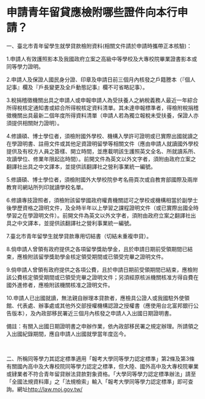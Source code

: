 # 申請青年留貸應檢附哪些證件向本行申請？

一、臺北市青年留學生就學貸款檢附資料(相關文件請於申請時攜帶正本核驗)：

1.申請人有效護照影本及我國政府立案之高級中等學校及大專校院畢業證書影本或同等學力證明。

2.申請人及保證人國民身分證、印章及申請日前三個月內核發之戶籍謄本（『個人記事』欄及『戶長變更及全戶動態記事』欄不可省略記事）。

3.稅捐稽徵機關出具之申請人或申報申請人為受扶養人之納稅義務人最近一年綜合所得稅核定通知書或綜合所得稅核定資料清單。其未達申報標準者，得檢附稅捐稽徵機關出具最新二個年度所得資料清單（申請人若為獨立報稅未受扶養，保證人亦須提供相關財力證明）。

4.修讀碩、博士學位者，須檢附國外學校、機構入學許可證明或已實際出國就讀之在學證明書、註冊文件或其他足資證明留學等相關文件（應由申請人就讀國外學校提供及有校方人員之簽樣、開立時間，並應載明該生護照英文全名、所就讀系所、攻讀學位、修業年限起迄時間）。前開文件為英文以外文字者，須附由政府立案之翻譯社出具之中文譯本，並提供該翻譯社之營利事業統一編號。

5.修讀碩、博士學位者，須檢附國外大學校院參考名冊頁次或自教育部國際及兩岸教育司網站所列印就讀學校名單。

6.修讀專技證照者，須檢附該留學國政府權責機關認可之學校或機構相當於副學士後學歷資格之證明文件，及全時半年以上學習之課程證明文件（或已實際出國全時學習之在學證明文件）。前開文件為英文以外文字者，須附由政府立案之翻譯社出具之中文譯本，並提供該翻譯社之營利事業統一編號。

7.臺北市青年留學生就學貸款專用切結書（切結未重複申貸）。

8.倘申請人曾領有政府提供之各項留學獎助學金，且於申請日期前受領期間已結束，應檢附該留學獎助學金核定領受期間或已領受完畢之證明文件。

9.倘申請人曾領有政府提供之各項公費，且於申請日期前受領期間已結束，應檢附該公費核定領受期間或已領受完畢之證明文件；另須經原核派機關核准方得自費在國外進修者，應檢附該機關核准之證明文件。

10.申請人已出國就讀，無法親自辦理本貸款者，應檢具公證人或我國駐外使領館、代表處、辦事處或其他外交部授權機構認證之授權書（應使用台北富邦銀行公告版本），及內政部移民署近三個月內核發之申請人入出國日期證明書。

備註：有關入出國日期證明書之申辦作業，依內政部移民署之規定辦理。所請領之入出國紀錄期間，應自申請人出國就學當年度迄今。

 

二、所稱同等學力其認定標準適用「報考大學同等學力認定標準」第2條及第3條有關國內高中及大專校院同等學力認定之標準，但大陸、國外高中及大專校院畢業或肄業者不符合青年留貸辦法貸款對象資格。「大學同等學力認定標準辦法」請至「全國法規資料庫」之「法規檢索」輸入「報考大學同等學力認定標準」即可查詢。網址<http://law.moj.gov.tw/>



